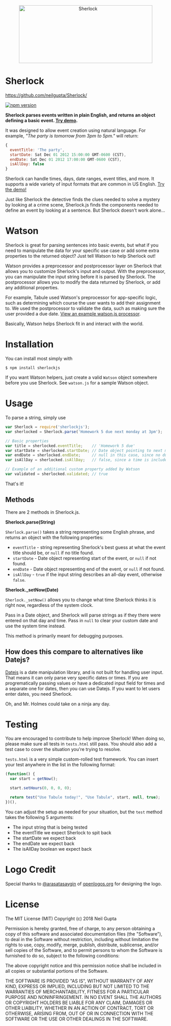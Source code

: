 <div align="center">
  <a href="https://github.com/neilgupta/Sherlock/">
    <img width="419px" height="181px" src="https://neilgupta.github.io/Sherlock/logotype.svg" alt="Sherlock" />
  </a>
</div>

Sherlock
========

https://github.com/neilgupta/Sherlock/

[![npm version](https://badge.fury.io/js/sherlockjs.svg)](https://badge.fury.io/js/sherlockjs)

**Sherlock parses events written in plain English, and returns an object defining a basic event.
[Try demo](https://sherlock.neil.gg/).**

It was designed to allow event creation using natural language. For example, *"The party is tomorrow from 3pm to 5pm."* will return:

```javascript
{
  eventTitle: 'The party',
  startDate: Sat Dec 01 2012 15:00:00 GMT-0600 (CST),
  endDate: Sat Dec 01 2012 17:00:00 GMT-0600 (CST),
  isAllDay: false
}
```

Sherlock can handle times, days, date ranges, event titles, and more. It supports a wide variety of input formats that are common in US English. [Try the demo!](https://sherlock.neil.gg/)

Just like Sherlock the detective finds the clues needed to solve a mystery by looking at a crime scene, Sherlock.js finds the components needed to define an event by looking at a sentence. But Sherlock doesn't work alone...

# Watson

Sherlock is great for parsing sentences into basic events, but what if you need to manipulate the data for your specific use case or add some extra properties to the returned object? Just tell Watson to help Sherlock out!

Watson provides a preprocessor and postprocessor layer on Sherlock that allows you to customize Sherlock's input and output. With the preprocessor, you can manipulate the input string before it is parsed by Sherlock. The postprocessor allows you to modify the data returned by Sherlock, or add any additional properties.

For example, Tabule used Watson's preprocessor for app-specific logic, such as determining which course the user wants to add their assignment to. We used the postprocessor to validate the data, such as making sure the user provided a due date. [View an example watson.js processor](https://github.com/neilgupta/Sherlock/blob/master/watson.js).

Basically, Watson helps Sherlock fit in and interact with the world.

# Installation

You can install most simply with

    $ npm install sherlockjs

If you want Watson helpers, just create a valid `Watson` object somewhere before you use Sherlock. See `watson.js` for a sample Watson object.

# Usage

To parse a string, simply use

```javascript
var Sherlock = require('sherlockjs');
var sherlocked = Sherlock.parse('Homework 5 due next monday at 3pm');

// Basic properties
var title = sherlocked.eventTitle;    // 'Homework 5 due'
var startDate = sherlocked.startDate; // Date object pointing to next monday at 3pm
var endDate = sherlocked.endDate;     // null in this case, since no duration was given
var isAllDay = sherlocked.isAllDay;   // false, since a time is included with the event

// Example of an additional custom property added by Watson
var validated = sherlocked.validated; // true
```

That's it!

## Methods

There are 2 methods in Sherlock.js.

**Sherlock.parse(String)**

`Sherlock.parse()` takes a string representing some English phrase, and returns an object with the following properties:

* `eventTitle` - string representing Sherlock's best guess at what the event title should be, or `null` if no title found.
* `startDate` - Date object representing start of the event, or `null` if not found.
* `endDate` - Date object representing end of the event, or `null` if not found.
* `isAllDay` - `true` if the input string describes an all-day event, otherwise `false`.

**Sherlock._setNow(Date)**

`Sherlock._setNow()` allows you to change what time Sherlock thinks it is right now, regardless of the system clock.

Pass in a Date object, and Sherlock will parse strings as if they there were entered on that day and time.
Pass in `null` to clear your custom date and use the system time instead.

This method is primarily meant for debugging purposes.

## How does this compare to alternatives like Datejs?

[Datejs](http://www.datejs.com) is a date manipulation library, and is not built for handling user input. That means it can only parse very specific dates or times. If you are progrematically passing values or have a dedicated input field for times and a separate one for dates, then you can use Datejs. If you want to let users enter dates, you need Sherlock.

Oh, and Mr. Holmes could take on a ninja any day.

# Testing

You are encouraged to contribute to help improve Sherlock! When doing so, please make sure all tests in `tests.html` still pass. You should also add a test case to cover the situation you're trying to resolve.

`tests.html` is a very simple custom-rolled test framework. You can insert your test anywhere in the list in the following format:

```javascript
(function() {
  var start = getNow();

  start.setHours(0, 0, 0, 0);

  return test("Use Tabule today!", "Use Tabule", start, null, true);
})(),
```

You can adjust the setup as needed for your situation, but the `test` method takes the following 5 arguments:

* The input string that is being tested
* The eventTitle we expect Sherlock to spit back
* The startDate we expect back
* The endDate we expect back
* The isAllDay boolean we expect back

# Logo Credit

Special thanks to [@arasatasaygin](https://github.com/arasatasaygin) of [openlogos.org](http://openlogos.org/) for designing the logo.

# License

The MIT License (MIT)
Copyright (c) 2018 Neil Gupta

Permission is hereby granted, free of charge, to any person obtaining a copy of this software and associated documentation files (the "Software"), to deal in the Software without restriction, including without limitation the rights to use, copy, modify, merge, publish, distribute, sublicense, and/or sell copies of the Software, and to permit persons to whom the Software is furnished to do so, subject to the following conditions:

The above copyright notice and this permission notice shall be included in all copies or substantial portions of the Software.

THE SOFTWARE IS PROVIDED "AS IS", WITHOUT WARRANTY OF ANY KIND, EXPRESS OR IMPLIED, INCLUDING BUT NOT LIMITED TO THE WARRANTIES OF MERCHANTABILITY, FITNESS FOR A PARTICULAR PURPOSE AND NONINFRINGEMENT. IN NO EVENT SHALL THE AUTHORS OR COPYRIGHT HOLDERS BE LIABLE FOR ANY CLAIM, DAMAGES OR OTHER LIABILITY, WHETHER IN AN ACTION OF CONTRACT, TORT OR OTHERWISE, ARISING FROM, OUT OF OR IN CONNECTION WITH THE SOFTWARE OR THE USE OR OTHER DEALINGS IN THE SOFTWARE.
